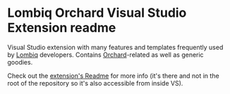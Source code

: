 # Lombiq Orchard Visual Studio Extension readme



Visual Studio extension with many features and templates frequently used by  [Lombiq](https://lombiq.com/) developers. Contains [Orchard](http://orchardproject.net/)-related as well as generic goodies.

Check out the [extension's Readme](Lombiq.Vsix.Orchard/Readme.md) for more info (it's there and not in the root of the repository so it's also accessible from inside VS).